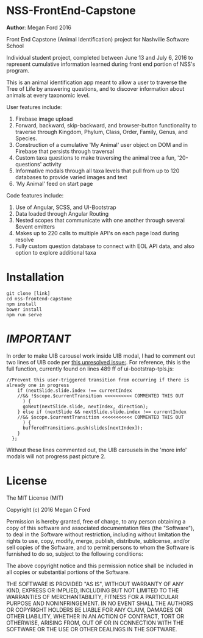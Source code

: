 # NSS-FrontEnd-Capstone

**Author**: Megan Ford 2016

Front End Capstone (Animal Identification) project for Nashville Software School

Individual student project, completed between June 13 and July 6, 2016 to represent cumulative information learned during front end portion of NSS's program.


This is an animal identification app meant to allow a user to traverse the Tree of Life by answering questions, and to discover information about animals at every taxonomic level. 


User features include:

1. Firebase image upload
2. Forward, backward, skip-backward, and browser-button functionality to traverse through Kingdom, Phylum, Class, Order, Family, Genus, and Species. 
3. Construction of a cumulative 'My Animal' user object on DOM and in Firebase that persists through traversal
4. Custom taxa questions to make traversing the animal tree a fun, '20-questions' activity
5. Informative modals through all taxa levels that pull from up to 120 databases to provide varied images and text
6. 'My Animal' feed on start page

Code features include: 
1. Use of Angular, SCSS, and UI-Bootstrap
2. Data loaded through Angular Routing 
3. Nested scopes that communicate with one another through several $event emitters 
4. Makes up to 220 calls to multiple API's on each page load during resolve
5. Fully custom question database to connect with EOL API data, and also option to explore additional taxa

# Installation 

```
git clone [link]
cd nss-frontend-capstone
npm install 
bower install 
npm run serve
```

# *IMPORTANT*

In order to make UIB carousel work inside UIB modal, I had to comment out two lines of UIB code per [this unresolved issue:](https://github.com/angular-ui/bootstrap/issues/5379). 
For reference, this is the full function, currently found on lines 489 ff of ui-bootstrap-tpls.js: 

```
//Prevent this user-triggered transition from occurring if there is already one in progress
    if (nextSlide.slide.index !== currentIndex 
    //&& !$scope.$currentTransition <<<<<<<<<< COMMENTED THIS OUT
      ) {
      goNext(nextSlide.slide, nextIndex, direction);
    } else if (nextSlide && nextSlide.slide.index !== currentIndex 
    //&& $scope.$currentTransition <<<<<<<<<<< COMMENTED THIS OUT
      ) {
      bufferedTransitions.push(slides[nextIndex]);
    }
  };
```

Without these lines commented out, the UIB carousels in the 'more info' modals will not progress past picture 2. 

# License 

The MIT License (MIT)

Copyright (c) 2016 Megan C Ford

Permission is hereby granted, free of charge, to any person obtaining a copy of this software and associated documentation files (the "Software"), to deal in the Software without restriction, including without limitation the rights to use, copy, modify, merge, publish, distribute, sublicense, and/or sell copies of the Software, and to permit persons to whom the Software is furnished to do so, subject to the following conditions:

The above copyright notice and this permission notice shall be included in all copies or substantial portions of the Software.

THE SOFTWARE IS PROVIDED "AS IS", WITHOUT WARRANTY OF ANY KIND, EXPRESS OR IMPLIED, INCLUDING BUT NOT LIMITED TO THE WARRANTIES OF MERCHANTABILITY, FITNESS FOR A PARTICULAR PURPOSE AND NONINFRINGEMENT. IN NO EVENT SHALL THE AUTHORS OR COPYRIGHT HOLDERS BE LIABLE FOR ANY CLAIM, DAMAGES OR OTHER LIABILITY, WHETHER IN AN ACTION OF CONTRACT, TORT OR OTHERWISE, ARISING FROM, OUT OF OR IN CONNECTION WITH THE SOFTWARE OR THE USE OR OTHER DEALINGS IN THE SOFTWARE.



